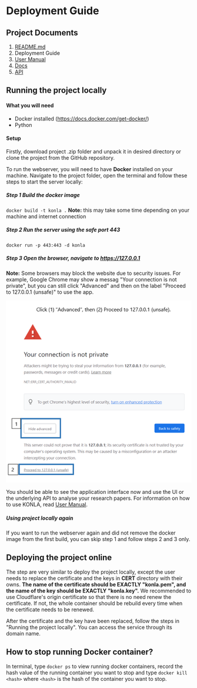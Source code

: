 # Deployment Guide

## Project Documents
1. [README.md](../readme.md)
2. Deployment Guide
3. [User Manual](UserManual.md)
4. [Docs](KONLA_Documentation.pdf)
5. [API](Endpoint.md)

## Running the project locally

#### What you will need
* Docker installed (https://docs.docker.com/get-docker/)
* Python

#### Setup
Firstly, download project .zip folder and unpack it in desired directory or clone the project from the GitHub repository.

To run the webserver, you will need to have **Docker** installed on your machine. Navigate to the project folder, open the terminal and follow these steps to start the server locally:
##### Step 1 Build the docker image
`docker build -t konla .`
**Note:** this may take some time depending on your machine and internet connection
##### Step 2 Run the server using the safe port 443
`docker run -p 443:443 -d konla`
##### Step 3 Open the browser, navigate to https://127.0.0.1

**Note:** Some browsers may block the website due to security issues. For example, Google Chrome may show a messag "Your connection is not private", but you can still click "Advanced" and then on the label "Proceed to 127.0.0.1 (unsafe)" to use the app.

![Overcoming browser block](images/browser.png)

You should be able to see the application interface now and use the UI or the underlying API to analyse your research papers. For information on how to use KONLA, read [User Manual](UserManual.md).

##### Using project locally again
If you want to run the webserver again and did not remove the docker image from the first build, you can skip step 1 and follow steps 2 and 3 only.

## Deploying the project online
The step are very similar to deploy the project locally, except the user needs to replace the certificate and the keys in **CERT** directory with their owns. **The name of the certificate should be EXACTLY "konla.pem", and the name of the key should be EXACTLY "konla.key".** We recommended to use Cloudflare's origin certificate so that there is no need renew the certificate. If not, the whole container should be rebuild every time when the certificate needs to be renewed.

After the certificate and the key have been replaced, follow the steps in "Running the project locally". You can access the service through its domain name.

## How to stop running Docker container?
In terminal, type `docker ps` to view running docker containers, record the hash value of the running container you want to stop and type `docker kill <hash>` where `<hash>` is the hash of the container you want to stop. 